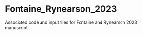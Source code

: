 # Fontaine_Rynearson_2023
Associated code and input files for Fontaine and Rynearson 2023 manuscript 
